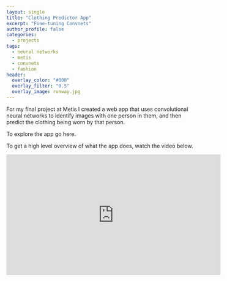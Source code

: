 ```yaml
---
layout: single
title: "Clothing Predictor App"
excerpt: "Fine-tuning Convnets"
author_profile: false
categories:
  - projects
tags:
  - neural networks
  - metis
  - convnets
  - fashion
header:
  overlay_color: "#000"
  overlay_filter: "0.5"
  overlay_image: runway.jpg
---
```


For my final project at Metis I created a web app that uses convolutional neural networks to identify images with one person in them, and then predict the clothing being worn by that person.  
  
To explore the app go here.  
  
To get a high level overview of what the app does, watch the video below.

<iframe width="560" height="315" src="https://www.youtube.com/embed/OYvD0ljakcc" frameborder="0" allowfullscreen></iframe>
